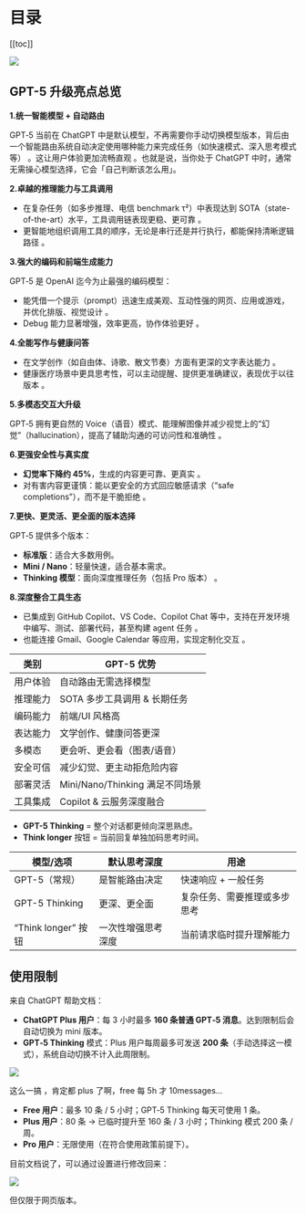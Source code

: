 # 目录

[[toc]]

![](https://cdn.jsdelivr.net/gh/jacinli/image-hosting@main/notes/20250810213956468.png)

## **GPT-5 升级亮点总览**

**1.统一智能模型 + 自动路由**

GPT‑5 当前在 ChatGPT 中是默认模型，不再需要你手动切换模型版本，背后由一个智能路由系统自动决定使用哪种能力来完成任务（如快速模式、深入思考模式等）  。这让用户体验更加流畅直观 。也就是说，当你处于 ChatGPT 中时，通常无需操心模型选择，它会「自己判断该怎么用」。

**2.卓越的推理能力与工具调用**

- 在复杂任务（如多步推理、电信 benchmark τ²）中表现达到 SOTA（state-of-the-art）水平，工具调用链表现更稳、更可靠 。
- 更智能地组织调用工具的顺序，无论是串行还是并行执行，都能保持清晰逻辑路径 。

**3.强大的编码和前端生成能力**

GPT‑5 是 OpenAI 迄今为止最强的编码模型：

- 能凭借一个提示（prompt）迅速生成美观、互动性强的网页、应用或游戏，并优化排版、视觉设计 。
- Debug 能力显著增强，效率更高，协作体验更好 。

**4.全能写作与健康问答**

- 在文学创作（如自由体、诗歌、散文节奏）方面有更深的文字表达能力 。
- 健康医疗场景中更具思考性，可以主动提醒、提供更准确建议，表现优于以往版本 。

**5.多模态交互大升级**

GPT‑5 拥有更自然的 Voice（语音）模式、能理解图像并减少视觉上的“幻觉”（hallucination），提高了辅助沟通的可访问性和准确性 。

**6.更强安全性与真实度**

- **幻觉率下降约 45%**，生成的内容更可靠、更真实 。
- 对有害内容更谨慎：能以更安全的方式回应敏感请求（“safe completions”），而不是干脆拒绝 。

**7.更快、更灵活、更全面的版本选择**

GPT‑5 提供多个版本：

- **标准版**：适合大多数用例。
- **Mini / Nano**：轻量快速，适合基本需求。
- **Thinking 模型**：面向深度推理任务（包括 Pro 版本） 。

**8.深度整合工具生态**

- 已集成到 GitHub Copilot、VS Code、Copilot Chat 等中，支持在开发环境中编写、测试、部署代码，甚至构建 agent 任务 。
- 也能连接 Gmail、Google Calendar 等应用，实现定制化交互 。

| **类别** | **GPT-5 优势** |
| --- | --- |
| 用户体验 | 自动路由无需选择模型 |
| 推理能力 | SOTA 多步工具调用 & 长期任务 |
| 编码能力 | 前端/UI 风格高 |
| 表达能力 | 文学创作、健康问答更深 |
| 多模态 | 更会听、更会看（图表/语音） |
| 安全可信 | 减少幻觉、更主动拒危险内容 |
| 部署灵活 | Mini/Nano/Thinking 满足不同场景 |
| 工具集成 | Copilot & 云服务深度融合 |

- **GPT-5 Thinking** = 整个对话都更倾向深思熟虑。
- **Think longer** 按钮 = 当前回复单独加码思考时间。

| **模型/选项** | **默认思考深度** | **用途** |
| --- | --- | --- |
| GPT-5（常规） | 是智能路由决定 | 快速响应 + 一般任务 |
| GPT-5 Thinking | 更深、更全面 | 复杂任务、需要推理或多步思考 |
| “Think longer” 按钮 | 一次性增强思考深度 | 当前请求临时提升理解能力 |

## 使用限制

来自 ChatGPT 帮助文档：

- **ChatGPT Plus 用户**：每 3 小时最多 **160 条普通 GPT‑5 消息**。达到限制后会自动切换为 mini 版本。
- **GPT‑5 Thinking** 模式：Plus 用户每周最多可发送 **200 条**（手动选择这一模式），系统自动切换不计入此周限制。

![](https://cdn.jsdelivr.net/gh/jacinli/image-hosting@main/notes/20250810213544830.png)

这么一搞 ，肯定都 plus 了啊，free 每 5h 才 10messages…

- **Free 用户**：最多 10 条 / 5 小时；GPT‑5 Thinking 每天可使用 1 条。
- **Plus 用户**：80 条 → 已临时提升至 160 条 / 3 小时；Thinking 模式 200 条 / 周。
- **Pro 用户**：无限使用（在符合使用政策前提下）。

目前文档说了，可以通过设置进行修改回来：

![](https://cdn.jsdelivr.net/gh/jacinli/image-hosting@main/notes/20250810214103829.png)

但仅限于网页版本。